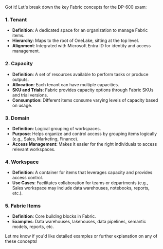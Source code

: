 Got it! Let's break down the key Fabric concepts for the DP-600 exam:

### 1. **Tenant**
   - **Definition**: A dedicated space for an organization to manage Fabric items.
   - **Hierarchy**: Maps to the root of OneLake, sitting at the top level.
   - **Alignment**: Integrated with Microsoft Entra ID for identity and access management.

### 2. **Capacity**
   - **Definition**: A set of resources available to perform tasks or produce outputs.
   - **Allocation**: Each tenant can have multiple capacities.
   - **SKU and Trials**: Fabric provides capacity options through Fabric SKUs and trial versions.
   - **Consumption**: Different items consume varying levels of capacity based on usage.

### 3. **Domain**
   - **Definition**: Logical grouping of workspaces.
   - **Purpose**: Helps organize and control access by grouping items logically (e.g., Sales, Marketing, Finance).
   - **Access Management**: Makes it easier for the right individuals to access relevant workspaces.

### 4. **Workspace**
   - **Definition**: A container for items that leverages capacity and provides access control.
   - **Use Cases**: Facilitates collaboration for teams or departments (e.g., Sales workspace may include data warehouses, notebooks, reports, etc.).

### 5. **Fabric Items**
   - **Definition**: Core building blocks in Fabric.
   - **Examples**: Data warehouses, lakehouses, data pipelines, semantic models, reports, etc.

Let me know if you'd like detailed examples or further explanation on any of these concepts!